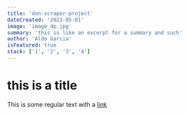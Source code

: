 ```yaml
---
title: 'don-scraper-project'
dateCreated: '2023-05-01'
image: 'image_dp.jpg'
summary: 'this is like an excerpt for a summary and such'
author: 'Aldo Garcia'
isFeatured: true
stack: ['1', '2', '3', '4']
---
```


# this is a title

This is some regular text with a [link](http://google.ca)
